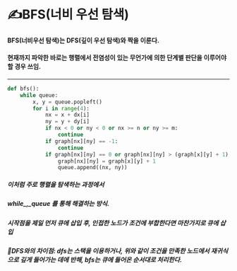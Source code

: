 # ✍️BFS(너비 우선 탐색)

#### BFS(너비우선 탐색)는 DFS(깊이 우선 탐색)와 짝을 이룬다.
#### 현재까지 파악한 바로는 행렬에서 전염성이 있는 무언가에 의한 단계별 판단을 이루어야 할 경우 쓰임.

***

```python
def bfs():
    while queue:
        x, y = queue.popleft()
        for i in range(4):
            nx = x + dx[i]
            ny = y + dy[i]
            if nx < 0 or ny < 0 or nx >= n or ny >= m:
                continue
            if graph[nx][ny] == -1:
                continue
            if graph[nx][ny] == 0 or graph[nx][ny] > (graph[x][y] + 1):
                graph[nx][ny] = graph[x][y] + 1
                queue.append((nx, ny))
```

##### 이처럼 주로 행렬을 탐색하는 과정에서
##### __while___,___queue__ 를 통해 해결하는 방식.
##### 시작점을 제일 먼저 큐에 삽입 후, 인접한 노드가 조건에 부합한다면 마찬가지로 큐에 삽입
##### 🎈DFS와의 차이점: dfs는 스택을 이용하거나, 위와 같이 조건을 만족한 노드에서 재귀식으로 깊게 들어가는 데에 반해, bfs는 큐에 들어온 순서대로 처리한다.
